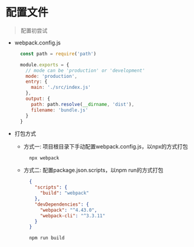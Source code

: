 # 配置文件

> 配置初尝试

- webpack.config.js

  ```js
    const path = require('path')

    module.exports = {
      // mode can be 'production' or 'development'
      mode: 'production',
      entry: {
        main: './src/index.js'
      },
      output: {
        path: path.resolve(__dirname, 'dist'),
        filename: 'bundle.js'
      }
    }
  ```

- 打包方式

  - 方式一: 项目根目录下手动配置webpack.config.js，以npx的方式打包

    ```shell
      npx webpack
    ```

  - 方式二: 配置package.json.scripts，以npm run的方式打包

    ```json
      {
        "scripts": {
          "build": "webpack"
        },
        "devDependencies": {
          "webpack": "^4.43.0",
          "webpack-cli": "^3.3.11"
        }
      }
    ```
    ```shell
      npm run build
    ```